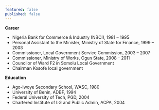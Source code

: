```yaml
---
featured: false
published: false
---
```

**Career**

- Nigeria Bank for Commerce & Industry (NBCI), 1981 – 1995
- Personal Assistant to the Minister, Ministry of State for Finance, 1999 – 2003
- Commissioner, Local Government Service Commission, 2003 – 2007
- Commissioner, Ministry of Works, Ogun State, 2008 – 2011
- Councilor of Ward F2 in Somolu Local Government
- Chairman Kosofe local government

**Education**

- Ago-Iwoye Secondary School, WASC, 1980
- University of Benin, ADBF, 1994
- Federal University of Tech, PGD, 2004
- Chartered Institute of LG and Public Admin, ACPA, 2004
